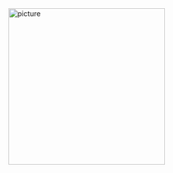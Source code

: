 

<img width="311" alt="picture" src="https://user-images.githubusercontent.com/26850135/74703296-bdf6a600-51da-11ea-9a9b-52f84ca958eb.PNG">
